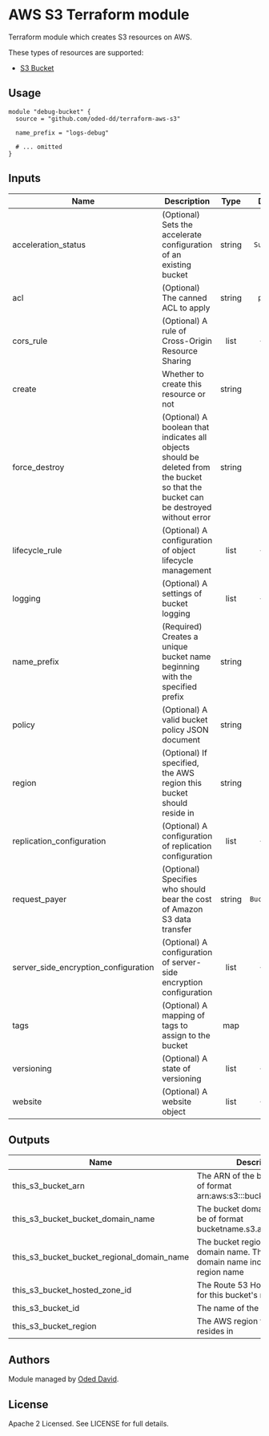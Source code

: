 # AWS S3 Terraform module

Terraform module which creates S3 resources on AWS.

These types of resources are supported:

* [S3 Bucket](https://www.terraform.io/docs/providers/aws/r/s3_bucket.html)

## Usage

```hcl
module "debug-bucket" {
  source = "github.com/oded-dd/terraform-aws-s3"

  name_prefix = "logs-debug"

  # ... omitted
}
```

<!-- BEGINNING OF PRE-COMMIT-TERRAFORM DOCS HOOK -->
## Inputs

| Name | Description | Type | Default | Required |
|------|-------------|:----:|:-----:|:-----:|
| acceleration_status | (Optional) Sets the accelerate configuration of an existing bucket | string | `Suspended` | no |
| acl | (Optional) The canned ACL to apply | string | `private` | no |
| cors_rule | (Optional) A rule of Cross-Origin Resource Sharing | list | `<list>` | no |
| create | Whether to create this resource or not | string | `true` | no |
| force_destroy | (Optional) A boolean that indicates all objects should be deleted from the bucket so that the bucket can be destroyed without error | string | `false` | no |
| lifecycle_rule | (Optional) A configuration of object lifecycle management | list | `<list>` | no |
| logging | (Optional) A settings of bucket logging | list | `<list>` | no |
| name_prefix | (Required) Creates a unique bucket name beginning with the specified prefix | string | - | yes |
| policy | (Optional) A valid bucket policy JSON document | string | `` | no |
| region | (Optional) If specified, the AWS region this bucket should reside in | string | `` | no |
| replication_configuration | (Optional) A configuration of replication configuration | list | `<list>` | no |
| request_payer | (Optional) Specifies who should bear the cost of Amazon S3 data transfer | string | `BucketOwner` | no |
| server_side_encryption_configuration | (Optional) A configuration of server-side encryption configuration | list | `<list>` | no |
| tags | (Optional) A mapping of tags to assign to the bucket | map | `<map>` | no |
| versioning | (Optional) A state of versioning | list | `<list>` | no |
| website | (Optional) A website object | list | `<list>` | no |

## Outputs

| Name | Description |
|------|-------------|
| this_s3_bucket_arn | The ARN of the bucket. Will be of format arn:aws:s3:::bucketname |
| this_s3_bucket_bucket_domain_name | The bucket domain name. Will be of format bucketname.s3.amazonaws.com |
| this_s3_bucket_bucket_regional_domain_name | The bucket region-specific domain name. The bucket domain name including the region name |
| this_s3_bucket_hosted_zone_id | The Route 53 Hosted Zone ID for this bucket's region |
| this_s3_bucket_id | The name of the bucket |
| this_s3_bucket_region | The AWS region this bucket resides in |
<!-- END OF PRE-COMMIT-TERRAFORM DOCS HOOK -->

## Authors

Module managed by [Oded David](https://github.com/oded-dd).

## License

Apache 2 Licensed. See LICENSE for full details.
